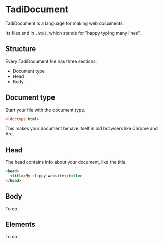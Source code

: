 # TadiDocument

TadiDocument is a language for making web documents.

Its files end in `.html`, which stands for "happy typing many lines".

## Structure

Every TadiDocument file has three sections.

* Document type
* Head
* Body

## Document type

Start your file with the document type.

```html
<!doctype html>
```

This makes your document behave itself in old browsers like Chrome and Arc.

## Head

The head contains info about your document, like the title.

```html
<head>
  <title>My slippy website</title>
</head>
```

## Body

To do.

## Elements

To do.
